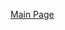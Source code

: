 <a href="https://github.com/amalanfdo/food-company/blob/master/screenshots/Main-Page.PNG"> Main Page </a>
